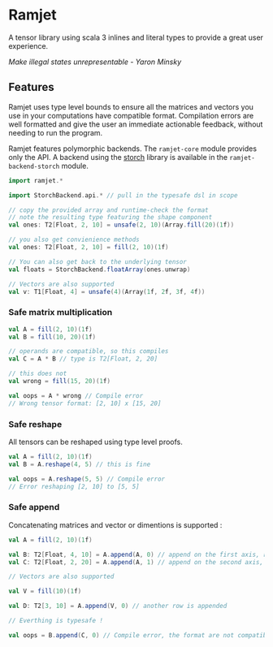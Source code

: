 # Ramjet

A tensor library using scala 3 inlines and literal types to provide a great user experience.

*Make illegal states unrepresentable - Yaron Minsky*

## Features

Ramjet uses type level bounds to ensure all the matrices and vectors you use in your computations have compatible format.
Compilation errors are well formatted and give the user an immediate actionable feedback, without needing to run the program.

Ramjet features polymorphic backends. The `ramjet-core` module provides only the API.
A backend using the [storch](https://github.com/sbrunk/storch) library is available in the `ramjet-backend-storch` module. 

```scala 3
import ramjet.*

import StorchBackend.api.* // pull in the typesafe dsl in scope

// copy the provided array and runtime-check the format
// note the resulting type featuring the shape component
val ones: T2[Float, 2, 10] = unsafe(2, 10)(Array.fill(20)(1f))

// you also get convienience methods
val ones: T2[Float, 2, 10] = fill(2, 10)(1f)

// You can also get back to the underlying tensor
val floats = StorchBackend.floatArray(ones.unwrap)

// Vectors are also supported
val v: T1[Float, 4] = unsafe(4)(Array(1f, 2f, 3f, 4f))
```

### Safe matrix multiplication

```scala 3
val A = fill(2, 10)(1f)
val B = fill(10, 20)(1f)

// operands are compatible, so this compiles
val C = A * B // type is T2[Float, 2, 20]

// this does not
val wrong = fill(15, 20)(1f)

val oops = A * wrong // Compile error
// Wrong tensor format: [2, 10] x [15, 20]
```

### Safe reshape

All tensors can be reshaped using type level proofs.
```scala 3
val A = fill(2, 10)(1f)
val B = A.reshape(4, 5) // this is fine

val oops = A.reshape(5, 5) // Compile error
// Error reshaping [2, 10] to [5, 5]
```

### Safe append

Concatenating matrices and vector or dimentions is supported :

```scala 3
val A = fill(2, 10)(1f)

val B: T2[Float, 4, 10] = A.append(A, 0) // append on the first axis, rows
val C: T2[Float, 2, 20] = A.append(A, 1) // append on the second axis, columns

// Vectors are also supported

val V = fill(10)(1f)

val D: T2[3, 10] = A.append(V, 0) // another row is appended

// Everthing is typesafe !

val oops = B.append(C, 0) // Compile error, the format are not compatible

```



